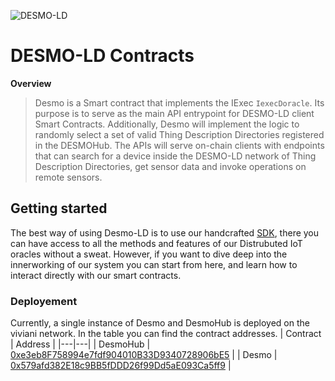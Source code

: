 ![DESMO-LD](https://raw.githubusercontent.com/vaimee/desmo/c763cec12f6c9060a9f1a3335ff4cff60ece3df2/imgs/desmo-logo.png)
# DESMO-LD Contracts

**Overview** 

> Desmo is a Smart contract that implements the IExec `IexecDoracle`. Its purpose is to serve as the main API entrypoint for DESMO-LD client Smart Contracts. Additionally, Desmo will implement the logic to randomly select a set of valid Thing Description Directories registered in the DESMOHub. The APIs will serve on-chain clients with endpoints that can search for a device inside the DESMO-LD network of Thing Description Directories, get sensor data and invoke operations on remote sensors.

## Getting started
The best way of using Desmo-LD is to use our handcrafted [SDK](https://github.com/vaimee/desmo-sdk), there you can have access to all the methods and features of our Distrubuted  IoT oracles without a sweat. However, if you want to dive deep into the innerworking of our system you can start from here, and learn how to interact directly with our smart contracts.
### Deployement

Currently, a single instance of Desmo and DesmoHub is deployed on the viviani network. In the table you can find the contract addresses. 
| Contract  | Address  | 
|---|---|
| DesmoHub  | [0xe3eb8F758994e7fdf904010B33D9340728906bE5](https://blockscout-viviani.iex.ec/address/0xe3eb8F758994e7fdf904010B33D9340728906bE5/transactions)  |
| Desmo | [0x579afd382E18c9BB5fDDD26f99Dd5aE093Ca5ff9](https://blockscout-viviani.iex.ec/address/0x579afd382E18c9BB5fDDD26f99Dd5aE093Ca5ff9/transactions)  |